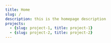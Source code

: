 ```yaml
---
title: Home
slug: /
description: this is the homepage description
projects:
  - {slug: project-1, title: project-1}
  - {slug: project-2, title: project-2}
---
```

